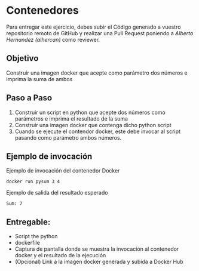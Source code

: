 # Contenedores

Para entregar este ejercicio, debes subir el Código generado a vuestro repositorio remoto de GitHub y realizar una Pull Request poniendo a *Alberto Hernandez (alhercan)* como reviewer.

## Objetivo

Construir una imagen docker que acepte como parámetro dos números e imprima la suma de ambos


## Paso a Paso

1. Construir un script en python que acepte dos números como parámetros e imprima el resultado de la suma
2. Construir una imagen docker que contenga dicho python script
3. Cuando se ejecute el contendor docker, este debe invocar al script pasando como parámetro ambos números. 

## Ejemplo de invocación

Ejemplo de invocación del contenedor Docker

```
docker run pysum 3 4
```

Ejemplo de salida del resultado esperado

```
Sum: 7 
```

## Entregable:

- Script the python 
- dockerfile
- Captura de pantalla donde se muestra la invocación al contenedor docker y el resultado de la ejecución
- (Opcional) Link a la imagen docker generada y subida a Docker Hub


